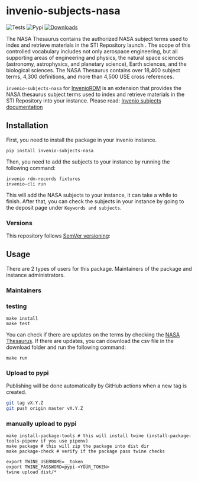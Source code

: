 # invenio-subjects-nasa

![Tests](https://github.com/Samk13/invenio-subjects-nasa/actions/workflows/tests.yml/badge.svg)
![Pypi](https://img.shields.io/pypi/v/invenio-subjects-nasa.svg)
[![Downloads](https://static.pepy.tech/badge/invenio-subjects-nasa)](https://pepy.tech/project/invenio-subjects-nasa)

The NASA Thesaurus contains the authorized NASA subject terms used to index and retrieve materials in the STI Repository launch . The scope of this controlled vocabulary includes not only aerospace engineering, but all supporting areas of engineering and physics, the natural space sciences (astronomy, astrophysics, and planetary science), Earth sciences, and the biological sciences. The NASA Thesaurus contains over 18,400 subject terms, 4,300 definitions, and more than 4,500 USE cross references.

`invenio-subjects-nasa` for [InvenioRDM](https://inveniosoftware.org/products/rdm/) is an extension that provides the NASA thesaurus subject terms used to index and retrieve materials in the STI Repository into your instance.
Please read: [Invenio subjects documentation](https://inveniordm.docs.cern.ch/customize/vocabularies/subjects/)

## Installation

First, you need to install the package in your invenio instance.

```console
pip install invenio-subjects-nasa
```

Then, you need to add the subjects to your instance by running the following command:

```console
invenio rdm-records fixtures
invenio-cli run
```

This will add the NASA subjects to your instance, it can take a while to finish.
After that, you can check the subjects in your instance by going to the deposit page under `Keywords and subjects`.

### Versions

This repository follows [SemVer versioning](https://semver.org/):

## Usage

There are 2 types of users for this package. Maintainers of the package and instance administrators.

### Maintainers

### testing

```console
make install
make test
```

You can check if there are updates on the terms by checking the [NASA Thesaurus](https://sti.nasa.gov/nasa-thesaurus/).
If there are updates, you can download the csv file in the download folder and run the following command:

```console
make run
```

### Upload to pypi

Publishing will be done automatically by GitHub actions when a new tag is created.

```bash
git tag vX.Y.Z
git push origin master vX.Y.Z
```

### manually upload to pypi

```console
make install-package-tools # this will install twine (install-package-tools-pipenv if you use pipenv)
make package # this will zip the package into dist dir
make package-check # verify if the package pass twine checks

export TWINE_USERNAME=__token__
export TWINE_PASSWORD=pypi-<YOUR_TOKEN>
twine upload dist/*
```
